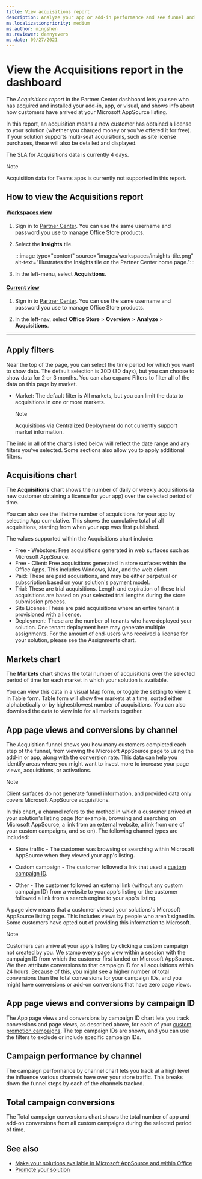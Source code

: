 ```yaml
---
title: View acquisitions report
description: Analyze your app or add-in performance and see funnel and acquisitions metrics.
ms.localizationpriority: medium
ms.author: mingshen
ms.reviewer: dannyevers
ms.date: 09/27/2021
---
```


# View the Acquisitions report in the dashboard

The _Acquisitions report_ in the Partner Center dashboard lets you see who has acquired and installed your add-in, app, or visual, and shows info about how customers have arrived at your Microsoft AppSource listing.

In this report, an acquisition means a new customer has obtained a license to your solution (whether you charged money or you've offered it for free). If your solution supports multi-seat acquisitions, such as site license purchases, these will also be detailed and displayed.

The SLA for Acquisitions data is currently 4 days.

> [!NOTE]
> Acquisition data for Teams apps is currently not supported in this report.

## How to view the Acquisitions report

#### [Workspaces view](#tab/new-web-form)

1. Sign in to [Partner Center](https://partner.microsoft.com/dashboard/home). You can use the same username and password you use to manage Office Store products.

1. Select the **Insights** tile.

    :::image type="content" source="images/workspaces/insights-tile.png" alt-text="Illustrates the Insights tile on the Partner Center home page.":::

1. In the left-menu, select **Acquistions**.

#### [Current view](#tab/old-web-form)

1. Sign in to [Partner Center](https://partner.microsoft.com/dashboard/home). You can use the same username and password you use to manage Office Store products.

1. In the left-nav, select **Office Store** > **Overview** > **Analyze** > **Acquisitions**.

---

<a name="BKMK_Edit"> </a>
## Apply filters

Near the top of the page, you can select the time period for which you want to show data. The default selection is 30D (30 days), but you can choose to show data for 2 or 3 months.
You can also expand Filters to filter all of the data on this page by market.

- Market: The default filter is All markets, but you can limit the data to acquisitions in one or more markets.

    > [!NOTE]
    > Acquisitions via Centralized Deployment do not currently support market information.

The info in all of the charts listed below will reflect the date range and any filters you've selected. Some sections also allow you to apply additional filters.

## Acquisitions chart

The **Acquisitions** chart shows the number of daily or weekly acquisitions (a new customer obtaining a license for your app) over the selected period of time.

You can also see the lifetime number of acquisitions for your app by selecting App cumulative. This shows the cumulative total of all acquisitions, starting from when your app was first published.

The values supported within the Acquisitions chart include:

- Free - Webstore: Free acquisitions generated in web surfaces such as Microsoft AppSource.
- Free - Client: Free acquisitions generated in store surfaces within the Office Apps. This includes Windows, Mac, and the web client.
- Paid: These are paid acquisitions, and may be either perpetual or subscription based on your solution's payment model.
- Trial: These are trial acquisitions. Length and expiration of these trial acquisitions are based on your selected trial lengths during the store submission process.
- Site License: These are paid acquisitions where an entire tenant is provisioned with a license.
- Deployment: These are the number of tenants who have deployed your solution. One tenant deployment here may generate multiple assignments. For the amount of end-users who received a license for your solution, please see the Assignments chart.

<a name="BKMK_delist"> </a>
## Markets chart

The **Markets** chart shows the total number of acquisitions over the selected period of time for each market in which your solution is available.

You can view this data in a visual Map form, or toggle the setting to view it in Table form. Table form will show five markets at a time, sorted either alphabetically or by highest/lowest number of acquisitions. You can also download the data to view info for all markets together.

## App page views and conversions by channel

The Acquisition funnel shows you how many customers completed each step of the funnel, from viewing the Microsoft AppSource page to using the add-in or app, along with the conversion rate. This data can help you identify areas where you might want to invest more to increase your page views, acquisitions, or activations.

> [!NOTE]
> Client surfaces do not generate funnel information, and provided data only covers Microsoft AppSource acquisitions.

In this chart, a channel refers to the method in which a customer arrived at your solution's listing page (for example, browsing and searching on Microsoft AppSource, a link from an external website, a link from one of your custom campaigns, and so on). The following channel types are included:

- Store traffic - The customer was browsing or searching within Microsoft AppSource when they viewed your app's listing.

- Custom campaign - The customer followed a link that used a [custom campaign ID](promote-your-office-store-solution.md).

- Other - The customer followed an external link (without any custom campaign ID) from a website to your app's listing or the customer followed a link from a search engine to your app's listing.

A page view means that a customer viewed your solutions's Microsoft AppSource listing page. This includes views by people who aren't signed in. Some customers have opted out of providing this information to Microsoft.

> [!NOTE]
> Customers can arrive at your app's listing by clicking a custom campaign not created by you. We stamp every page view within a session with the campaign ID from which the customer first landed on Microsoft AppSource. We then attribute conversions to that campaign ID for all acquisitions within 24 hours. Because of this, you might see a higher number of total conversions than the total conversions for your campaign IDs, and you might have conversions or add-on conversions that have zero page views.

## App page views and conversions by campaign ID

The App page views and conversions by campaign ID chart lets you track conversions and page views, as described above, for each of your [custom promotion campaigns](promote-your-office-store-solution.md). The top campaign IDs are shown, and you can use the filters to exclude or include specific campaign IDs.

## Campaign performance by channel

The campaign performance by channel chart lets you track at a high level the influence various channels have over your store traffic. This breaks down the funnel steps by each of the channels tracked.

## Total campaign conversions

The Total campaign conversions chart shows the total number of app and add-on conversions from all custom campaigns during the selected period of time.

## See also

- [Make your solutions available in Microsoft AppSource and within Office](submit-to-appsource-via-partner-center.md)
- [Promote your solution](promote-your-office-store-solution.md)
